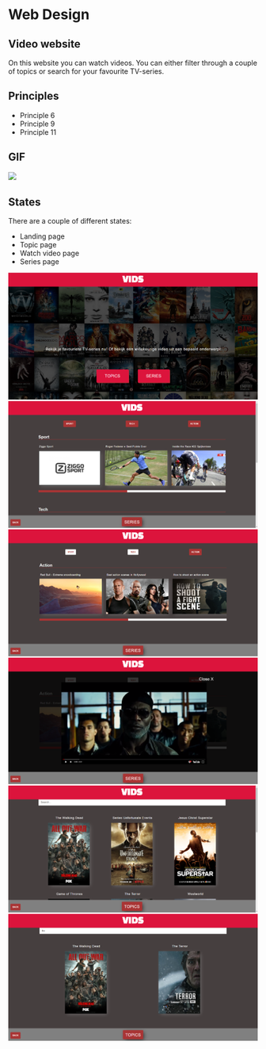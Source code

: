 # Web Design

## Video website

On this website you can watch videos. You can either filter through a couple of topics or search for your favourite TV-series.

## Principles

- Principle 6
- Principle 9
- Principle 11


## GIF 

![](https://giphy.com/gifs/ef4PS9LM08BW4AZHcM)

## States

There are a couple of different states:

- Landing page
- Topic page
- Watch video page
- Series page

![](https://github.com/RobinFrugte97/web-design/blob/master/screenshot/Screenshot_1.png)
![](https://github.com/RobinFrugte97/web-design/blob/master/screenshot/Screenshot_2.png)
![](https://github.com/RobinFrugte97/web-design/blob/master/screenshot/Screenshot_3.png)
![](https://github.com/RobinFrugte97/web-design/blob/master/screenshot/Screenshot_4.png)
![](https://github.com/RobinFrugte97/web-design/blob/master/screenshot/Screenshot_5.png)
![](https://github.com/RobinFrugte97/web-design/blob/master/screenshot/Screenshot_6.png)
